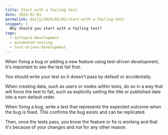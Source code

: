 ```yaml
---
title: Start with a failing test
date: 2024-02-01
permalink: daily/2024/02/01/start-with-a-failing-test
snippet: |
  Why should you start with a failing test?
tags:
  - software-development
  - automated-testing
  - test-driven-development
---
```


When fixing a bug or adding a new feature using test-driven development, it's important to see the test fail first.

You should write your test so it doesn't pass by default or accidentally.

When creating data, such as users or nodes within tests, do so in a way that will force the test to fail, such as explicitly setting the title or published date into a non-default order.

When fixing a bug, write a test that represents the expected outcome when the bug is fixed. This confirms the bug exists and can be replicated.

Then, once the tests pass, you know the feature or fix is working and that it's because of your changes and not for any other reason.
